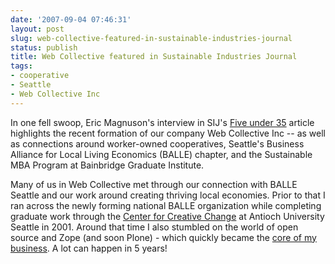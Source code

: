 ```yaml
---
date: '2007-09-04 07:46:31'
layout: post
slug: web-collective-featured-in-sustainable-industries-journal
status: publish
title: Web Collective featured in Sustainable Industries Journal
tags:
- cooperative
- Seattle
- Web Collective Inc
---
```


In one fell swoop, Eric Magnuson's interview in SIJ's [Five under 35](http://www.sustainableindustries.com/sijnews/9482077.html) article highlights the recent formation of our company Web Collective Inc -- as well as connections around worker-owned cooperatives, Seattle's Business Alliance for Local Living Economics (BALLE) chapter, and the Sustainable MBA Program at Bainbridge Graduate Institute.

Many of us in Web Collective met through our connection with BALLE Seattle and our work around creating thriving local economies.  Prior to that I ran across the newly forming national BALLE organization while completing graduate work through the [Center for Creative Change](http://www.antiochsea.edu/about/creativechange/) at Antioch University Seattle in 2001.  Around that time I also stumbled on the world of open source and Zope (and soon Plone) - which quickly became the [core of my business](http://www.evolvingbits.com/about/). A lot can happen in 5 years!
